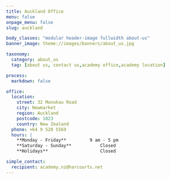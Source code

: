 ```yaml
---
title: Auckland Office
menu: false
onpage_menu: false
slug: auckland

body_classes: "modular header-image fullwidth about-us"
banner_image: theme://images/banners/about_us.jpg

taxonomy:
  category: about_us
  tag: [about us, contact us,academy office,academy location]

process:
  markdown: false

office:
  location:
    street: 32 Manukau Road
    city: Newmarket
    region: Auckland
    postcode: 1023
    country: New Zealand
  phone: +64 9 520 5569
  hours: |
    **Monday - Friday**			9 am - 5 pm  
    **Saturday - Sunday**			Closed  
    **Holidays**					Closed

simple_contact:
  recipient: academy.nz@harcourts.net
---
```

